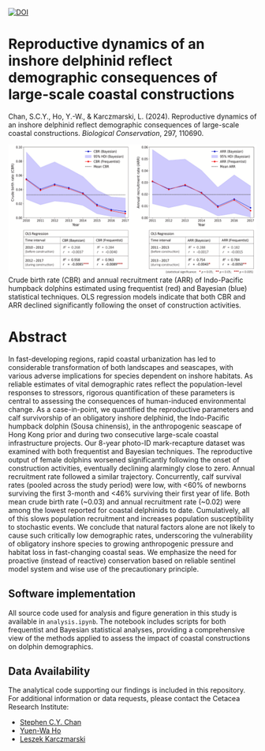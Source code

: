 [![DOI](https://img.shields.io/badge/10.1016%2Fj.biocon.2024.110690-logo?style=flat-square&label=DOI&labelColor=a9bcc2&color=edf1f0)](https://doi.org/10.1016/j.biocon.2024.110690)

# Reproductive dynamics of an inshore delphinid reflect demographic consequences of large-scale coastal constructions

Chan, S.C.Y., Ho, Y.-W., & Karczmarski, L. (2024). Reproductive dynamics of an inshore delphinid reflect demographic consequences of large-scale coastal constructions. _Biological Conservation_, 297, 110690.

![](Figure/Fig3.png)
Crude birth rate (CBR) and annual recruitment rate (ARR) of Indo-Pacific humpback dolphins estimated using frequentist (red) and Bayesian (blue) statistical techniques. OLS regression models indicate that both CBR and ARR declined significantly following the onset of construction activities.

# Abstract

In fast-developing regions, rapid coastal urbanization has led to considerable transformation of both landscapes and seascapes, with various adverse implications for species dependent on inshore habitats. As reliable estimates of vital demographic rates reflect the population-level responses to stressors, rigorous quantification of these parameters is central to assessing the consequences of human-induced environmental change. As a case-in-point, we quantified the reproductive parameters and calf survivorship of an obligatory inshore delphinid, the Indo-Pacific humpback dolphin (Sousa chinensis), in the anthropogenic seascape of Hong Kong prior and during two consecutive large-scale coastal infrastructure projects. Our 8-year photo-ID mark-recapture dataset was examined with both frequentist and Bayesian techniques. The reproductive output of female dolphins worsened significantly following the onset of construction activities, eventually declining alarmingly close to zero. Annual recruitment rate followed a similar trajectory. Concurrently, calf survival rates (pooled across the study period) were low, with <60% of newborns surviving the first 3-month and <46% surviving their first year of life. Both mean crude birth rate (~0.03) and annual recruitment rate (~0.02) were among the lowest reported for coastal delphinids to date. Cumulatively, all of this slows population recruitment and increases population susceptibility to stochastic events. We conclude that natural factors alone are not likely to cause such critically low demographic rates, underscoring the vulnerability of obligatory inshore species to growing anthropogenic pressure and habitat loss in fast-changing coastal seas. We emphasize the need for proactive (instead of reactive) conservation based on reliable sentinel model system and wise use of the precautionary principle.

## Software implementation

All source code used for analysis and figure generation in this study is available in `analysis.ipynb`. The notebook includes scripts for both frequentist and Bayesian statistical analyses, providing a comprehensive view of the methods applied to assess the impact of coastal constructions on dolphin demographics.

## Data Availability

The analytical code supporting our findings is included in this repository. For additional information or data requests, please contact the Cetacea Research Institute:

- [Stephen C.Y. Chan](mailto:scychan@cetacea-institute.org)
- [Yuen-Wa Ho](mailto:hoyuenwa@cetacea-institute.org)
- [Leszek Karczmarski](mailto:leszek@cetacea-institute.org)
